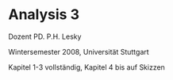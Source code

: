 # Analysis 3

Dozent PD. P.H. Lesky

Wintersemester 2008, Universität Stuttgart

Kapitel 1-3 vollständig, Kapitel 4 bis auf Skizzen